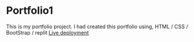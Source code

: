 # Portfolio1

This is my portfolio project.
I had created this portfolio using,
HTML / CSS / BootStrap / replit
[Live deployment](https://Portfolio1.sanket-munishwa.repl.co)
![]()

